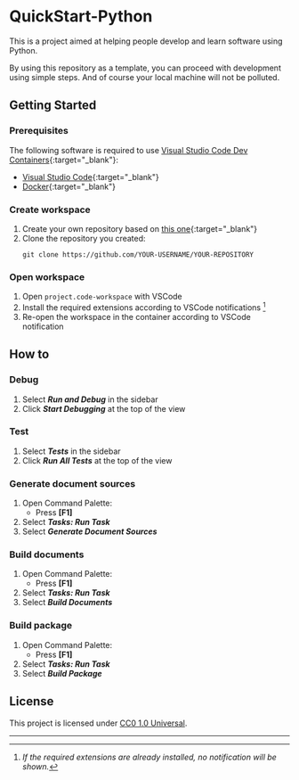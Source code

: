 # QuickStart-Python

This is a project aimed at helping people develop and learn software using Python.

By using this repository as a template, you can proceed with development using simple steps. And of course your local machine will not be polluted.


## Getting Started

### Prerequisites

The following software is required to use [Visual Studio Code Dev Containers](https://code.visualstudio.com/docs/devcontainers/containers){:target="_blank"}:  
- [Visual Studio Code](https://code.visualstudio.com){:target="_blank"}
- [Docker](https://www.docker.com){:target="_blank"}


### Create workspace

1. Create your own repository based on [this one](https://github.com/kurow3/quick-start-python){:target="_blank"}
1. Clone the repository you created:
   ```
   git clone https://github.com/YOUR-USERNAME/YOUR-REPOSITORY
   ```


### Open workspace

1. Open `project.code-workspace` with VSCode
1. Install the required extensions according to VSCode notifications [^1]
1. Re-open the workspace in the container according to VSCode notification


## How to

### Debug

1. Select ***Run and Debug*** in the sidebar
1. Click ***Start Debugging*** at the top of the view


### Test

1. Select ***Tests*** in the sidebar
1. Click ***Run All Tests*** at the top of the view


### Generate document sources

1. Open Command Palette:
   - Press **\[F1\]**
1. Select ***Tasks: Run Task***
1. Select ***Generate Document Sources***


### Build documents

1. Open Command Palette:
   - Press **\[F1\]**
1. Select ***Tasks: Run Task***
1. Select ***Build Documents***


### Build package

1. Open Command Palette:
   - Press **\[F1\]**
1. Select ***Tasks: Run Task***
1. Select ***Build Package***


## License

This project is licensed under [CC0 1.0 Universal](/LICENSE).


---

[^1]: *If the required extensions are already installed, no notification will be shown.*

